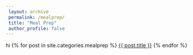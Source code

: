 ```yaml
---
 layout: archive
 permalink: /mealprep/
 title: "Meal Prep"
 author_profile: false
---
```

hi
{% for post in site.categories.mealprep %}
  <a href="{{ post.url}}">{{ post.title }}</a></li>
{% endfor %}
